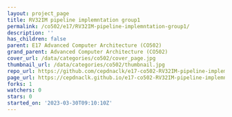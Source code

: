 ```yaml
---
layout: project_page
title: RV32IM pipeline implemntation group1
permalink: /co502/e17/RV32IM-pipeline-implemntation-group1/
description: ''
has_children: false
parent: E17 Advanced Computer Architecture (CO502)
grand_parent: Advanced Computer Architecture (CO502)
cover_url: /data/categories/co502/cover_page.jpg
thumbnail_url: /data/categories/co502/thumbnail.jpg
repo_url: https://github.com/cepdnaclk/e17-co502-RV32IM-pipeline-implemntation-group1
page_url: https://cepdnaclk.github.io/e17-co502-RV32IM-pipeline-implemntation-group1
forks: 1
watchers: 0
stars: 0
started_on: '2023-03-30T09:10:10Z'
---
```


